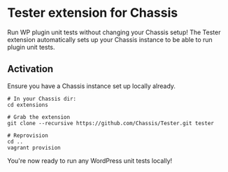 # Tester extension for Chassis
Run WP plugin unit tests without changing your Chassis setup! The Tester
extension automatically sets up your Chassis instance to be able to run plugin
unit tests.

## Activation
Ensure you have a Chassis instance set up locally already.

```
# In your Chassis dir:
cd extensions

# Grab the extension
git clone --recursive https://github.com/Chassis/Tester.git tester

# Reprovision
cd ..
vagrant provision
```

You're now ready to run any WordPress unit tests locally!